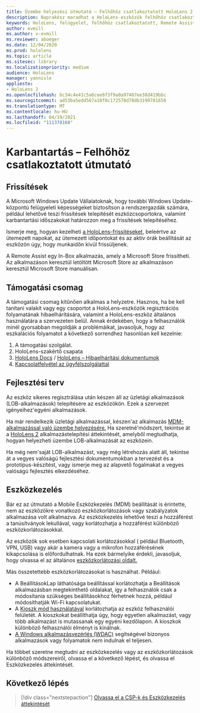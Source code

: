 ```yaml
---
title: Üzembe helyezési útmutató – Felhőhöz csatlakoztatott HoloLens 2 üzembe helyezése nagy méretekben a Remote Assist segítségével – Karbantartás
description: Naprakész maradhat a HoloLens-eszközök felhőhöz csatlakoztatott hálózaton keresztüli karbantartására és támogatására vonatkozó tippjeinket.
keywords: HoloLens, felügyelet, felhőhöz csatlakoztatott, Remote Assist, AAD, Azure AD, MDM, Mobile Eszközkezelés
author: evmill
ms.author: v-evmill
ms.reviewer: aboeger
ms.date: 12/04/2020
ms.prod: hololens
ms.topic: article
ms.sitesec: library
ms.localizationpriority: medium
audience: HoloLens
manager: yannisle
appliesto:
- HoloLens 2
ms.openlocfilehash: bc34c4e41c5a6cee8f3f9a0a97407ee38d419bbc
ms.sourcegitcommit: ad53ba5edd567a18f0c172578d78db3190701650
ms.translationtype: MT
ms.contentlocale: hu-HU
ms.lasthandoff: 04/19/2021
ms.locfileid: "111378168"
---
```

# <a name="maintain---cloud-connected-guide"></a>Karbantartás – Felhőhöz csatlakoztatott útmutató

## <a name="updates"></a>Frissítések

A Microsoft Windows Update Vállalatoknak, hogy további Windows Update-központú felügyeleti képességeket biztosítson a rendszergazdák számára, például lehetővé teszi frissítések telepítését eszközcsoportokra, valamint karbantartási időszakokat határozzon meg a frissítések telepítéséhez.

Ismerje meg, hogyan kezelheti [a HoloLens-frissítéseket,](https://docs.microsoft.com/hololens/hololens-updates) beleértve az ütemezett napokat, az ütemezett időpontokat és az aktív órák beállítását az eszközön úgy, hogy munkaidőn kívül frissüljenek.

A Remote Assist egy In-Box alkalmazás, amely a Microsoft Store frissítheti. Az alkalmazáson keresztül letöltött Microsoft Store az alkalmazáson [](https://docs.microsoft.com/hololens/holographic-store-apps#update-apps) keresztül Microsoft Store manuálisan.

## <a name="support-plan"></a>Támogatási csomag

A támogatási csomag kitűnően alkalmas a helyzetre. Hasznos, ha be kell tanítani valakit vagy egy csoportot a HoloLens-eszközök regisztrációs folyamatának hibaelhárítására, valamint a HoloLens-eszköz általános használatára a szervezeten belül. Annak érdekében, hogy a felhasználók minél gyorsabban megoldják a problémáikat, javasoljuk, hogy az eszkalációs folyamatot a következő sorrendhez hasonlóan kell kezelnie:

1. A támogatási szolgálat.
2. HoloLens-szakértő csapata
3. [HoloLens Docs](https://docs.microsoft.com/hololens/)  /  [HoloLens – Hibaelhárítási dokumentumok](https://docs.microsoft.com/hololens/hololens-troubleshooting)
4. [Kapcsolatfelvétel az ügyfélszolgálattal](https://support.serviceshub.microsoft.com/supportforbusiness/create?sapId=e9391227-fa6d-927b-0fff-f96288631b8f)

## <a name="development-plan"></a>Fejlesztési terv

Az eszköz sikeres regisztrálása után készen áll az üzletági alkalmazások (LOB-alkalmazások) telepítésére az eszközökön. Ezek a szervezet igényeihez&#39;egyéni alkalmazások.

Ha már rendelkezik üzletági alkalmazással, készen&#39;az alkalmazás [MDM-alkalmazással való üzembe helyezésére.](https://docs.microsoft.com/hololens/app-deploy-intune) Ha szeretné&#39;módszert, tekintse át a [HoloLens 2](https://docs.microsoft.com/hololens/app-deploy-overview) alkalmazástelepítési áttekintését, amelyből megtudhatja, hogyan helyezheti üzembe LOB-alkalmazását az eszközein.

Ha még nem&#39;saját LOB-alkalmazást, vagy még létrehozás alatt áll, tekintse át a [](https://docs.microsoft.com/windows/mixed-reality/design/design) vegyes valóságú fejlesztési dokumentumokban a tervezést és a prototípus-készítést, vagy ismerje meg az alapvető fogalmakat a vegyes valóságú fejlesztés elkezdéséhez. [](https://docs.microsoft.com/windows/mixed-reality/discover/get-started-with-mr)

## <a name="device-management"></a>Eszközkezelés 

Bár ez az útmutató a Mobile Eszközkezelés (MDM) beállítását is érintette, nem az eszközökre vonatkozó eszközkorlátozások vagy szabályzatok alkalmazása volt alkalmazva. Az eszközkezelés lehetővé teszi a hozzáférést a tanúsítványok lekullával, vagy korlátozhatja a hozzáférést különböző eszközkorlátozásokkal. 

Az eszközök sok esetben kapcsolati korlátozásokkal ( például Bluetooth, VPN, USB) vagy akár a kamera vagy a mikrofon hozzáférésének kikapcsolása is előfordulhatnak. Ha ezek bármelyike érdekli, javasoljuk, hogy olvassa el az általános [eszközkorlátozási oldalt.](hololens-common-device-restrictions.md)

Más összetettebb eszközkorlátozásokat is használhat. Például:

- A BeállításokLap láthatósága beállítással korlátozhatja a [](settings-uri-list.md)Beállítások alkalmazásban megtekinthető oldalakat, így a felhasználók csak a módosítania szükséges beállításokhoz férhetnek hozzá, például módosíthatják Wi-Fi kapcsolatukat.
- A [Kioszk mód használatával](hololens-kiosk.md) korlátozhatja az eszköz felhasználói felületét. A kioszkokat beállíthatja úgy, hogy egyetlen alkalmazást, vagy több alkalmazást is mutassanak egy egyéni kezdőlapon. A kioszkok különböző felhasználói élményt is kínálnak.  
- [A Windows alkalmazásvezérlés (WDAC)](windows-defender-application-control-wdac.md) segítségével bizonyos alkalmazások vagy folyamatok nem indulnak el teljesen.

Ha többet szeretne megtudni az eszközkezelés vagy az eszközkorlátozások különböző módszereiről, olvassa el a következő lépést, és olvassa el Eszközkezelés áttekintését.

## <a name="next-step"></a>Következő lépés

> [!div class="nextstepaction"]
> [Olvassa el a CSP-k és Eszközkezelés áttekintését](hololens-csp-policy-overview.md)